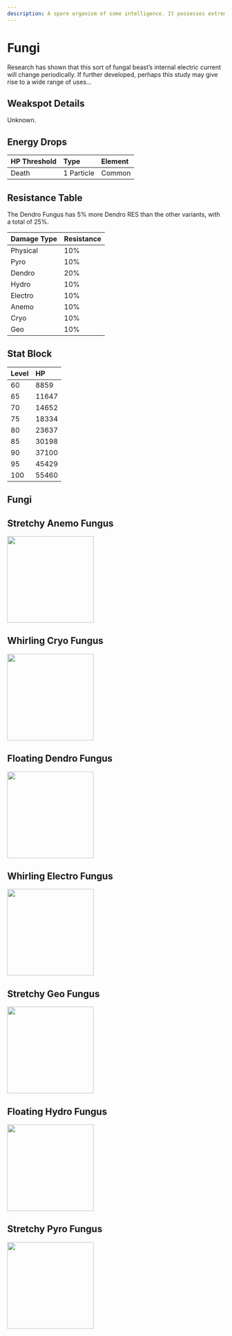 ```yaml
---
description: A spore organism of some intelligence. It possesses extreme adaptability.
---
```


# Fungi

Research has shown that this sort of fungal beast’s internal electric current will change periodically. If further developed, perhaps this study may give rise to a wide range of uses…

## Weakspot Details

Unknown.

## Energy Drops

| HP Threshold | Type       | Element |
| :----------- | :--------- | :------ |
| Death        | 1 Particle | Common  |

## Resistance Table

The Dendro Fungus has 5% more Dendro RES than the other variants, with a total of 25%.

| Damage Type | Resistance |
| :---------- | :--------- |
| Physical    | 10%        |
| Pyro        | 10%        |
| Dendro      | 20%        |
| Hydro       | 10%        |
| Electro     | 10%        |
| Anemo       | 10%        |
| Cryo        | 10%        |
| Geo         | 10%        |

## Stat Block

| Level | HP    |
| :---- | :---- |
| 60    | 8859  |
| 65    | 11647 |
| 70    | 14652 |
| 75    | 18334 |
| 80    | 23637 |
| 85    | 30198 |
| 90    | 37100 |
| 95    | 45429 |
| 100   | 55460 |

## Fungi

<Tabs>

<TabItem value="anemo" label="Anemo">

## Stretchy Anemo Fungus

<img src="/img/enemy/mystical/Enemy_Stretchy_Anemo_Fungus_Icon.webp" width="200" height="200" />

</TabItem>

<TabItem value="cryo" label="Cryo">

## Whirling Cryo Fungus

<img src="/img/enemy/mystical/Enemy_Whirling_Cryo_Fungus_Icon.webp" width="200" height="200" />

</TabItem>

<TabItem value="dendro" label="Dendro">

## Floating Dendro Fungus

<img src="/img/enemy/mystical/Enemy_Floating_Dendro_Fungus_Icon.webp" width="200" height="200" />

</TabItem>

<TabItem value="electro" label="Electro">

## Whirling Electro Fungus

<img src="/img/enemy/mystical/Enemy_Whirling_Electro_Fungus_Icon.webp" width="200" height="200" />

</TabItem>

<TabItem value="geo" label="Geo">

## Stretchy Geo Fungus

<img src="/img/enemy/mystical/Enemy_Stretchy_Geo_Fungus_Icon.webp" width="200" height="200" />

</TabItem>

<TabItem value="hydro" label="Hydro">

## Floating Hydro Fungus

<img src="/img/enemy/mystical/Enemy_Floating_Hydro_Fungus_Icon.webp" width="200" height="200" />

</TabItem>

<TabItem value="pyro" label="Pyro">

## Stretchy Pyro Fungus

<img src="/img/enemy/mystical/Enemy_Stretchy_Pyro_Fungus_Icon.webp" width="200" height="200" />

</TabItem>

</Tabs>
